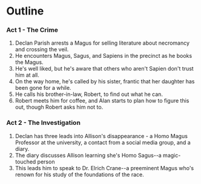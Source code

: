 # Outline

### Act 1 - The Crime

1.  Declan Parish arrests a Magus for selling literature about necromancy and crossing the veil.
1. He encounters Magus, Sagus, and Sapiens in the precinct as he books the Magus.
2. He's well liked, but he's aware that others who aren't Sapien don't trust him at all.
3. On the way home, he's called by his sister, frantic that her daughter has been gone for a while.
4. He calls his brother-in-law, Robert, to find out what he can.
5. Robert meets him for coffee, and Alan starts to plan how to figure this out, though Robert asks him not to.

### Act 2 - The Investigation

1. Declan has three leads into Allison's disappearance - a Homo Magus Professor at the university, a contact from a social media group, and a diary.
2. The diary discusses Allison learning she's Homo Sagus--a magic-touched person
3. This leads him to speak to Dr. Elrich Crane--a preeminent Magus who's renown for his study of the foundations of the race.